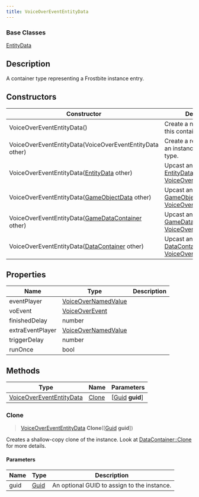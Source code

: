 ```yaml
---
title: VoiceOverEventEntityData
---
```

### Base Classes

[EntityData](EntityData)

## Description

A container type representing a Frostbite instance entry.

## Constructors

| Constructor                                                                         | Description                                                                                                                             |
| ----------------------------------------------------------------------------------- | --------------------------------------------------------------------------------------------------------------------------------------- |
| VoiceOverEventEntityData()                                                          | Create a new instance of this container type.                                                                                           |
| VoiceOverEventEntityData(VoiceOverEventEntityData other)                            | Create a reference copy of an instance of the same type.                                                                                |
| VoiceOverEventEntityData([EntityData](EntityData) other)                            | Upcast an instance of type [EntityData](EntityData) to [VoiceOverEventEntityData](VoiceOverEventEntityData).                            |
| VoiceOverEventEntityData([GameObjectData](GameObjectData) other)                    | Upcast an instance of type [GameObjectData](GameObjectData) to [VoiceOverEventEntityData](VoiceOverEventEntityData).                    |
| VoiceOverEventEntityData([GameDataContainer](GameDataContainer) other)              | Upcast an instance of type [GameDataContainer](GameDataContainer) to [VoiceOverEventEntityData](VoiceOverEventEntityData).              |
| VoiceOverEventEntityData([DataContainer](/vext/ref/shared/class/datacontainer) other) | Upcast an instance of type [DataContainer](/vext/ref/shared/class/datacontainer) to [VoiceOverEventEntityData](VoiceOverEventEntityData). |

## Properties

| Name             | Type                                       | Description |
| ---------------- | ------------------------------------------ | ----------- |
| eventPlayer      | [VoiceOverNamedValue](VoiceOverNamedValue) |             |
| voEvent          | [VoiceOverEvent](VoiceOverEvent)           |             |
| finishedDelay    | number                                     |             |
| extraEventPlayer | [VoiceOverNamedValue](VoiceOverNamedValue) |             |
| triggerDelay     | number                                     |             |
| runOnce          | bool                                       |             |

## Methods

| Type                                                 | Name            | Parameters                                     |
| ---------------------------------------------------- | --------------- | ---------------------------------------------- |
| [VoiceOverEventEntityData](VoiceOverEventEntityData) | [Clone](#clone) | \[[Guid](/vext/ref/shared/class/guid) **guid**\] |

### Clone

> [VoiceOverEventEntityData](VoiceOverEventEntityData) **Clone**(\[[Guid](/vext/ref/shared/class/guid) **guid**\])

Creates a shallow-copy clone of the instance. Look at [DataContainer::Clone](/vext/ref/shared/class/datacontainer#clone) for more details.

#### Parameters

| Name | Type         | Description                                 |
| ---- | ------------ | ------------------------------------------- |
| guid | [Guid](Guid) | An optional GUID to assign to the instance. |
